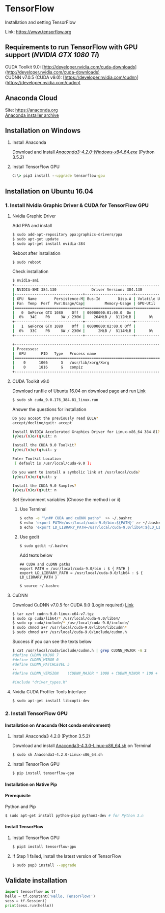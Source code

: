 # TensorFlow

Installation and setting TensorFlow

Link: https://www.tensorflow.org

## Requirements to run TensorFlow with GPU support (*NVIDIA GTX 1080 Ti*)

CUDA Toolkit 9.0: [http://developer.nvidia.com/cuda-downloads](http://developer.nvidia.com/cuda-downloads)  
CUDNN v7.0.5 (CUDA v9.0): [https://developer.nvidia.com/cudnn](https://developer.nvidia.com/cudnn)

## Anaconda Cloud

Site: https://anaconda.org  
[Anaconda installer archive](https://repo.continuum.io/archive/)


## Installation on Windows

1. Install Anaconda

	Download and Install [*Anaconda3-4.2.0-Windows-x84_64.exe*](https://repo.continuum.io/archive/Anaconda3-4.2.0-Windows-x86_64.exe) (Python 3.5.2)

2. Install TensorFlow GPU

	```bat
	C:\> pip3 install --upgrade tensorflow-gpu
	```

## Installation on Ubuntu 16.04

### 1. Install Nvidia Graphic Driver & CUDA for TensorFlow GPU

1. Nvidia Graphic Driver
	
	Add PPA and install
	
	```bash
	$ sudo add-apt-repository ppa:graphics-drivers/ppa
	$ sudo apt-get update
	$ sudo apt-get install nvidia-384
	```
	Reboot after installation

	```bash
	$ sudo reboot
	```
	
	Check installation

	```bash
	$ nvidia-smi
	+-----------------------------------------------------------------------------+
	| NVIDIA-SMI 384.130                Driver Version: 384.130                   |
	|-------------------------------+----------------------+----------------------+
	| GPU  Name        Persistence-M| Bus-Id        Disp.A | Volatile Uncorr. ECC |
	| Fan  Temp  Perf  Pwr:Usage/Cap|         Memory-Usage | GPU-Util  Compute M. |
	|===============================+======================+======================|
	|   0  GeForce GTX 1080    Off  | 00000000:01:00.0  On |                  N/A |
	|  0%   34C    P8     9W / 230W |    264MiB /  8112MiB |      0%      Default |
	+-------------------------------+----------------------+----------------------+
	|   1  GeForce GTX 1080    Off  | 00000000:02:00.0 Off |                  N/A |
	|  0%   33C    P8     8W / 230W |      2MiB /  8114MiB |      0%      Default |
	+-------------------------------+----------------------+----------------------+

	+-----------------------------------------------------------------------------+
	| Processes:                                                       GPU Memory |
	|  GPU       PID   Type   Process name                             Usage      |
	|=============================================================================|
	|    0      1066      G   /usr/lib/xorg/Xorg                           147MiB |
	|    0      1816      G   compiz                                       114MiB |
	+-----------------------------------------------------------------------------+
	```
	
	
2. CUDA Toolkit v9.0

	Download runfile of Ubuntu 16.04 on download page and run
	[Link](https://developer.nvidia.com/compute/cuda/9.0/Prod/local_installers/cuda_9.0.176_384.81_linux-run)
	
	```bash
	$ sudo sh cuda_9.0.176_384.81_linux.run
	```
	
	Answer the questions for installation
	
	```bash
	Do you accept the previously read EULA?
	accept/decline/quit: accept
	
	Install NVIDIA Accelerated Graphics Driver for Linux-x86_64 384.81?
	(y)es/(n)o/(q)uit: n
	
	Install the CUDA 9.0 Toolkit?  
	(y)es/(n)o/(q)uit: y
	
	Enter Toolkit Location  
	 [ default is /usr/local/cuda-9.0 ]: 
	
	Do you want to install a symbolic link at /usr/local/cuda?  
	(y)es/(n)o/(q)uit: y
	
	Install the CUDA 9.0 Samples?  
	(y)es/(n)o/(q)uit: n
	```
	
	Set Environment variables (Choose the method i or ii)
	
	1.  Use Terminal

		```bash
		$ echo -e "\n## CUDA and cuDNN paths"  >> ~/.bashrc
		$ echo 'export PATH=/usr/local/cuda-9.0/bin:${PATH}' >> ~/.bashrc
		$ echo 'export LD_LIBRARY_PATH=/usr/local/cuda-9.0/lib64:${LD_LIBRARY_PATH}' >> ~/.bashrc
		```
	2. Use gedit

		```bash
		$ sudo gedit ~/.bashrc
		```

		Add texts below
		
		```
		## CUDA and cuDNN paths 
		export PATH = /usr/local/cuda-9.0/bin : $ { PATH } 
		export LD_LIBRARY_PATH = /usr/local/cuda-9.0/lib64 : $ { LD_LIBRARY_PATH }
		```
		
		```bash
		$ source ~/.bashrc
		```

3. CuDNN
	
	Download CuDNN v7.0.5 for CUDA 9.0 (Login required) [Link](https://developer.nvidia.com/compute/machine-learning/cudnn/secure/v7.0.5/prod/9.1_20171129/cudnn-9.1-linux-x64-v7)
	
	```bash
	$ tar xzvf cudnn-9.0-linux-x64-v7.tgz
	$ sudo cp cuda/lib64/* /usr/local/cuda-9.0/lib64/
	$ sudo cp cuda/include/* /usr/local/cuda-9.0/include/
	$ sudo chmod a+r /usr/local/cuda-9.0/lib64/libcudnn*
	$ sudo chmod a+r /usr/local/cuda-9.0/include/cudnn.h
	```
	Success if you can see the texts below
	
	```bash
	$ cat /usr/local/cuda/include/cudnn.h | grep CUDNN_MAJOR -A 2
	#define CUDNN_MAJOR 7
	#define CUDNN_MINOR 0
	#define CUDNN_PATCHLEVEL 5
	--
	#define CUDNN_VERSION    (CUDNN_MAJOR * 1000 + CUDNN_MINOR * 100 + CUDNN_PATCHLEVEL)

	#include "driver_types.h"
	```
	
4. Nvidia CUDA Profiler Tools Interface

	```bash
	$ sudo apt-get install libcupti-dev
	```	
	
### 2. Install TensorFlow GPU

#### Installation on Anaconda (Not conda environment)


1. Install Anaconda3 4.2.0 (Python 3.5.2)

	Download and install [Anaconda3-4.3.0-Linux-x86_64.sh](https://repo.continuum.io/archive/Anaconda3-4.2.0-Linux-x86_64.sh) on Terminal
		
	```bash
	$ sudo sh Anaconda3-4.2.0-Linux-x86_64.sh
	```
	
2. Install TensorFlow GPU

	```bash
	$ pip install tensorflow-gpu
	```

#### Installation on Native Pip

#### Prerequisite

Python and Pip

```bash
$ sudo apt-get install python-pip3 python3-dev # for Python 3.n
```

#### Install TensorFlow

1. Install TensorFlow GPU

	```bash
	$ pip3 install tensorflow-gpu
	```
	
2. If Step 1 failed, install the latest version of TensorFlow

	```bash
	$ sudo pup3 install --upgrade
	```


## Validate installation

```python
import tensorflow as tf
hello = tf.constant('Hello, TensorFlow!')
sess = tf.Session()
print(sess.run(hello))
```
	
